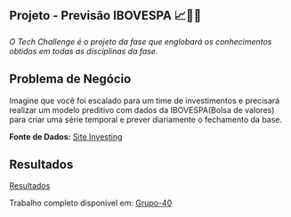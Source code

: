 ## Projeto - Previsão IBOVESPA 📈🏦💲

*O Tech Challenge é o projeto da fase que englobará os conhecimentos obtidos em todas as disciplinas da fase.*

**Problema de Negócio**
---
Imagine que você foi escalado para um time de investimentos e precisará realizar um modelo preditivo com dados da IBOVESPA(Bolsa de valores) para criar uma série temporal e prever diariamente o fechamento da base.

**Fonte de Dados:** [Site Investing](https://br.investing.com/indices/bovespa-historical-data)

**Resultados**
---
[Resultados]()

Trabalho completo disponível em: [Grupo-40](https://github.com/Grupo-40/tech-challenge-20)


